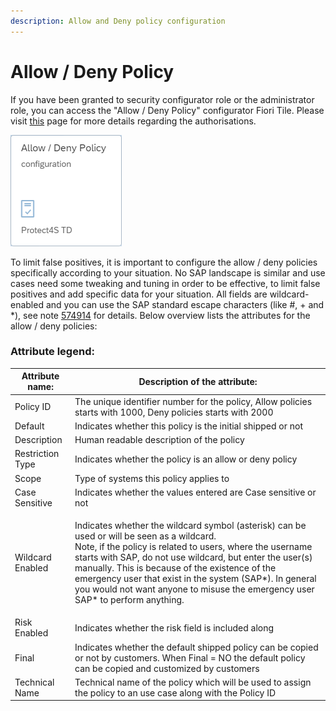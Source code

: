```yaml
---
description: Allow and Deny policy configuration
---
```


# Allow / Deny Policy

If you have been granted to security configurator role or the administrator role, you can access the "Allow / Deny Policy" configurator Fiori Tile. Please visit [this](../system-configuration-fiori-application/users-and-authorizations/authorizations.md) page for more details regarding the authorisations.

![Allow / Deny Policy configuration](<../../.gitbook/assets/image (40) (1).png>)

To limit false positives, it is important to configure the allow / deny policies specifically according to your situation. No SAP landscape is similar and use cases need some tweaking and tuning in order to be effective, to limit false positives and add specific data for your situation. All fields are wildcard-enabled and you can use the SAP standard escape characters (like #, + and \*), see note  [574914](https://launchpad.support.sap.com/#/notes/574914) for details. Below overview lists the attributes for the allow / deny policies:

### **Attribute legend:**

| Attribute name:  | Description of the attribute:                                                                                                                                                                                                                                                                                                                                                                                                |
| ---------------- | ---------------------------------------------------------------------------------------------------------------------------------------------------------------------------------------------------------------------------------------------------------------------------------------------------------------------------------------------------------------------------------------------------------------------------- |
| Policy ID        | The unique identifier number for the policy, Allow policies starts with 1000, Deny policies starts with 2000                                                                                                                                                                                                                                                                                                                 |
| Default          | Indicates whether this policy is the initial shipped or not                                                                                                                                                                                                                                                                                                                                                                  |
| Description      | Human readable description of the policy                                                                                                                                                                                                                                                                                                                                                                                     |
| Restriction Type | Indicates whether the policy is an allow or deny policy                                                                                                                                                                                                                                                                                                                                                                      |
| Scope            | Type of systems this policy applies to                                                                                                                                                                                                                                                                                                                                                                                       |
| Case Sensitive   | Indicates whether the values entered are Case sensitive or not                                                                                                                                                                                                                                                                                                                                                               |
| Wildcard Enabled | <p>Indicates whether the wildcard symbol (asterisk) can be used or will be seen as a wildcard. <br>Note, if the policy is related to users, where the username starts with SAP, do not use wildcard, but enter the user(s) manually. This is because of the existence of the emergency user that exist in the system (SAP*). In general you would not want anyone to misuse the emergency user SAP* to perform anything.</p> |
| Risk Enabled     | Indicates whether the risk field is included along                                                                                                                                                                                                                                                                                                                                                                           |
| Final            | Indicates whether the default shipped policy can be copied or not by customers. When Final = NO the default policy can be copied and customized by customers                                                                                                                                                                                                                                                                 |
| Technical Name   | Technical name of the policy which will be used to assign the policy to an use case along with the Policy ID                                                                                                                                                                                                                                                                                                                 |

